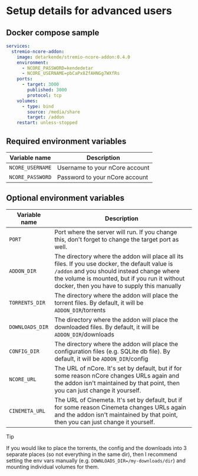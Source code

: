 # Setup details for advanced users

## Docker compose sample

```yaml
services:
  stremio-ncore-addon:
    image: detarkende/stremio-ncore-addon:0.4.0
    environment:
      - NCORE_PASSWORD=kendedetar
      - NCORE_USERNAME=pbCaPx8ZfAHNGg7WXfRs
    ports:
      - target: 3000
        published: 3000
        protocol: tcp
    volumes:
      - type: bind
        source: /media/share
        target: /addon
    restart: unless-stopped
```

## Required environment variables

| Variable name    | Description                    |
| ---------------- | ------------------------------ |
| `NCORE_USERNAME` | Username to your nCore account |
| `NCORE_PASSWORD` | Password to your nCore account |

## Optional environment variables

| Variable name   | Description                                                                                                                                                                                                                                 |
| --------------- | ------------------------------------------------------------------------------------------------------------------------------------------------------------------------------------------------------------------------------------------- |
| `PORT`          | Port where the server will run. If you change this, don't forget to change the target port as well.                                                                                                                                         |
| `ADDON_DIR`     | The directory where the addon will place all its files. If you use docker, the default value is `/addon` and you should instead change where the volume is mounted, but if you run it without docker, then you have to supply this manually |
| `TORRENTS_DIR`  | The directory where the addon will place the torrent files. By default, it will be `ADDON_DIR`/torrents                                                                                                                                     |
| `DOWNLOADS_DIR` | The directory where the addon will place the downloaded files. By default, it will be `ADDON_DIR`/downloads                                                                                                                                 |
| `CONFIG_DIR`    | The directory where the addon will place the configuration files (e.g. SQLite db file). By default, it will be `ADDON_DIR`/config                                                                                                           |
| `NCORE_URL`     | The URL of nCore. It's set by default, but if for some reason nCore changes URLs again and the addon isn't maintained by that point, then you can just change it yourself.                                                                  |
| `CINEMETA_URL`  | The URL of Cinemeta. It's set by default, but if for some reason Cinemeta changes URLs again and the addon isn't maintained by that point, then you can just change it yourself.                                                            |

> [!TIP]
> If you would like to place the torrents, the config and the downloads into 3 separate places (so not everything in the same dir),
> then I recommend setting the env vars manually (e.g. `DOWNLOADS_DIR=/my-downloads/dir`)
> and mounting individual volumes for them.

